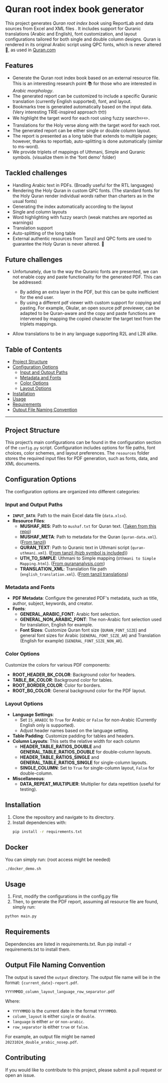 # Quran root index book generator

This project generates *Quran root index book* using ReportLab and data sources from Excel and XML files .
It includes support for Quranic translations (Arabic and English), font customization, and layout configurations tailored for both single and double column designs.
Quran is rendered in its original Arabic script using QPC fonts, which is never altered 💯, as used in [Quran.com](https://github.com/mustafa0x/qpc-fonts)

## Features

- Generate the Quran root index book based on an external resource file. This is an interesting research point 📚 for those who are interested in *Arabic morphology*.
- The generated report can be customized to include a specific Quranic translation (currently English supported), font, and layout.
- Bookmarks tree is generated automatically based on the input data. (Very interesting TRIE-inspired approach 🤓🤓)
- We highlight the target word for each root using fuzzy search✏️✏️.
- Translations for the Holy verse along with the target word for each root.
- The generated report can be either single or double column layout.
- The report is presented as a long table that extends to multiple pages; however, thanks to reportlab, auto-splitting is done automatically (similar to ms-word).
- We provide triplets of mappings of Uthmani, Simple and Quranic symbols. (visualize them in the 'font demo' folder)

## Tackled challenges

- Handling Arabic text in PDFs. (Broadly useful for the RTL languages)
- Rendering the Holy Quran in custom QPC fonts. (The standard fonts for the Holy Quran render individual *words* rather than charters as in the usual fonts)
- Generating the index automatically according to the layout
- Single and column layouts
- Word highlighting with fuzzy search (weak matches are reported as warnings)
- Translation support
- Auto-splitting of the long table
- External authentic resources from Tanzil and QPC fonts are used to guarantee the Holy Quran is never altered. 🤗

## Future challenges

- Unfortunately, due to the way the Quranic fonts are presented, we can not enable copy and paste functionality for the generated PDF.
  This can be addressed:
    - By adding an extra layer in the PDF, but this can be quite inefficient for the end user.
    - By using a different pdf viewer with custom support for copying and pasting.
      For example, Okular, an open source pdf previewer, can be adapted to be Quran-aware and the copy and paste functions are intervened by mapping the copied character the target text from the triplets mappings.

- Allow translations to be in any language supporting R2L and L2R alike.

## Table of Contents

- [Project Structure](#project-structure)
- [Configuration Options](#configuration-options)
    - [Input and Output Paths](#input-and-output-paths)
    - [Metadata and Fonts](#metadata-and-fonts)
    - [Color Options](#color-options)
    - [Layout Options](#layout-options)
- [Installation](#installation)
- [Usage](#usage)
- [Requirements](#requirements)
- [Output File Naming Convention](#output-file-naming-convention)

---

## Project Structure

This project’s main configurations can be found in the configuration section of the `config.py` script. Configuration includes options for file paths, font choices, color schemes, and layout preferences. The `resources` folder stores the required input files for PDF generation, such as fonts, data, and XML documents.

## Configuration Options

The configuration options are organized into different categories:

### Input and Output Paths

- **`INPUT_DATA`**: Path to the main Excel data file (`data.xlsx`).
- **Resource Files**:
    - **MUSHAF_RES**: Path to `mushaf.txt` for Quran text. ([Taken from this repo](https://github.com/mustafa0x/qpc-fonts/blob/master/mushaf.txt))
    - **MUSHAF_META**: Path to metadata for the Quran (`quran-data.xml`). ([From tanzil](https://tanzil.net/docs/quran_metadata))
    - **QURAN_TEXT**: Path to Quranic text in Uthmani script (`quran-uthmani.xml`). ([From tanzil (hizb symbol is included)](https://tanzil.net/download/))
    - **UTH_TO_SIMPLE**: Uthmani to Simple mapping (`Uthmani to Simple Mapping.html`). ([From qurananalysis.com](https://www.qurananalysis.com/analysis/uthmani-to-simple.php))
    - **TRANSLATION_XML**: Translation file path (`english_translation.xml`).  ([From tanzil translations](https://tanzil.net/trans/))

### Metadata and Fonts

- **PDF Metadata**: Configure the generated PDF's metadata, such as title, author, subject, keywords, and creator.
- **Fonts**:
    - **GENERAL_ARABIC_FONT**: Arabic font selection.
    - **GENERAL_NON_ARABIC_FONT**: The non-Arabic font selection used for translation, English for example.
    - **Font Sizes**: Customize Quran font size (`QURAN_FONT_SIZE`) and general font sizes for Arabic (`GENERAL_FONT_SIZE_AR`) and Translation (English for example) (`GENERAL_FONT_SIZE_NON_AR`).

### Color Options

Customize the colors for various PDF components:

- **ROOT_HEADER_BK_COLOR**: Background color for headers.
- **TABLE_BK_COLOR**: Background color for tables.
- **ROOT_BORDER_COLOR**: Color for borders.
- **ROOT_BG_COLOR**: General background color for the PDF layout.

### Layout Options

- **Language Settings**:
    - Set `IS_ARABIC` to `True` for Arabic or `False` for non-Arabic (Currently English only is supported).
    - Adjust header names based on the language setting.
- **Table Padding**: Customize padding for tables and headers.
- **Column Layouts**:
  This sets the relative width for each column
    - **HEADER_TABLE_RATIOS_DOUBLE** and **GENERAL_TABLE_RATIOS_DOUBLE** for double-column layouts.
    - **HEADER_TABLE_RATIOS_SINGLE** and **GENERAL_TABLE_RATIOS_SINGLE** for single-column layouts.
    - **SINGLE_COLUMN**: Set to `True` for single-column layout, `False` for double-column.
- **Miscellaneous**:
    - **DATA_REPEAT_MULTIPLIER**: Multiplier for data repetition (useful for testing).

## Installation

1. Clone the repository and navigate to its directory.
2. Install dependencies with:
   ```bash
   pip install -r requirements.txt
   ``` 

## Docker

You can simply run: (root access might be needed)

   ```bash
   ./docker_demo.sh
   ```

## Usage

1. First, modify the configurations in the config.py file
2. Then, to generate the PDF report, assuming all resource file are found, simply run:

```bash
python main.py
```

## Requirements

Dependencies are listed in requirements.txt. Run pip install -r requirements.txt to install them.

## Output File Naming Convention

The output is saved the `output` directory. The output file name will be in the format: `{current_date}-report.pdf`.

```
YYYYMMDD_column_layout_language_row_separator.pdf
```

Where:

- `YYYYMMDD` is the current date in the format `YYYYMMDD`.
- `column_layout` is either `single` or `double`.
- `language` is either `ar` or `non-arabic`.
- `row_separator` is either `true` or `false`.

For example, an output file might be named `20231024_double_arabic_nosep.pdf`.

## Contributing

If you would like to contribute to this project, please submit a pull request or open an issue.